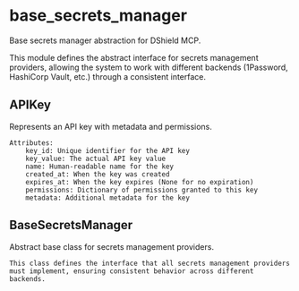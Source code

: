 # base_secrets_manager

Base secrets manager abstraction for DShield MCP.

This module defines the abstract interface for secrets management providers,
allowing the system to work with different backends (1Password, HashiCorp Vault, etc.)
through a consistent interface.

## APIKey

Represents an API key with metadata and permissions.

    Attributes:
        key_id: Unique identifier for the API key
        key_value: The actual API key value
        name: Human-readable name for the key
        created_at: When the key was created
        expires_at: When the key expires (None for no expiration)
        permissions: Dictionary of permissions granted to this key
        metadata: Additional metadata for the key

## BaseSecretsManager

Abstract base class for secrets management providers.

    This class defines the interface that all secrets management providers
    must implement, ensuring consistent behavior across different backends.
